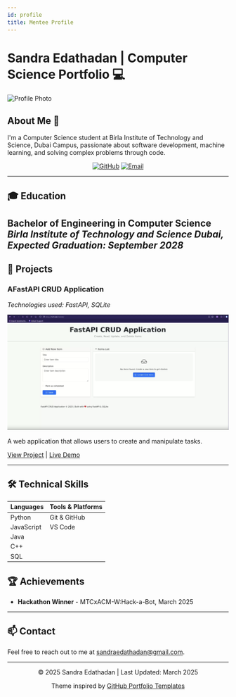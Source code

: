 ```yaml
---
id: profile
title: Mentee Profile
---
```


# Sandra Edathadan | Computer Science Portfolio 💻

![Profile Photo](/img/github-profile.png)

## About Me 👋

I'm a Computer Science student at Birla Institute of Technology and Science, Dubai Campus, passionate about software development, machine learning, and solving complex problems through code. 

<div align="center">
  
[![GitHub](https://img.shields.io/badge/GitHub-100000?style=for-the-badge&logo=github&logoColor=white)](https://github.com/sandra-edathadan)
[![Email](https://img.shields.io/badge/Email-D14836?style=for-the-badge&logo=gmail&logoColor=white)](mailto:sandraedathadan@gmail.com)

</div>

---

## 🎓 Education

**Bachelor of Engineering in Computer Science**  
*Birla Institute of Technology and Science Dubai, Expected Graduation: September 2028*
---

## 🚀 Projects

### AFastAPI CRUD Application
*Technologies used: FastAPI, SQLite*

![Project Image](/static/img/fastapi-crud.png)

A web application that allows users to create and manipulate tasks.

[View Project](https://github.com/EigenvectorsAndChill/fastapi_crud) | [Live Demo](https://project1demo.com)

---

## 🛠️ Technical Skills

<div align="center">

| **Languages** | **Tools & Platforms** |
|---------------|------------------------|
| Python        | Git & GitHub           |
| JavaScript    | VS Code                |
| Java          |                        |
| C++           |                        |
| SQL           |                        |

</div>

## 🏆 Achievements

- **Hackathon Winner** - MTCxACM-W:Hack-a-Bot, March 2025

---

## 📫 Contact

Feel free to reach out to me at [sandraedathadan@gmail.com](mailto:sandraedathadan@gmail.com).

---

<footer>
<div align="center">
  <p>© 2025 Sandra Edathadan | Last Updated: March 2025</p>
  <p>Theme inspired by <a href="https://github.com/topics/portfolio-template">GitHub Portfolio Templates</a></p>
</div>
</footer>